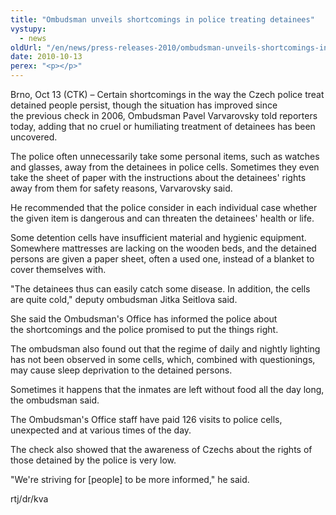 ```yaml
---
title: "Ombudsman unveils shortcomings in police treating detainees"
vystupy:
  - news
oldUrl: "/en/news/press-releases-2010/ombudsman-unveils-shortcomings-in-police-treating-detainees/"
date: 2010-10-13
perex: "<p></p>"
---
```


<!-- imported from the old website -->

<p>Brno, Oct 13 (CTK) &ndash; Certain shortcomings in the way the Czech police treat detained people persist, though the situation has improved since the previous check in 2006, Ombudsman Pavel Varvarovsky told reporters today, adding that no cruel or humiliating treatment of detainees has been uncovered.</p><p>The police often unnecessarily take some personal items, such as watches and glasses, away from the detainees in police cells. Sometimes they even take the sheet of paper with the instructions about the detainees' rights away from them for safety reasons, Varvarovsky said.</p><p>He recommended that the police consider in each individual case whether the given item is dangerous and can threaten the detainees' health or life.</p><p>Some detention cells have insufficient material and hygienic equipment. Somewhere mattresses are lacking on the wooden beds, and the detained persons are given a paper sheet, often a used one, instead of a blanket to cover themselves with.</p><p>&quot;The detainees thus can easily catch some disease. In addition, the cells are quite cold,&quot; deputy ombudsman Jitka Seitlova said.</p><p>She said the Ombudsman's Office has informed the police about the shortcomings and the police promised to put the things right.</p><p>The ombudsman also found out that the regime of daily and nightly lighting has not been observed in some cells, which, combined with questionings, may cause sleep deprivation to the detained persons.</p><p>Sometimes it happens that the inmates are left without food all the day long, the ombudsman said.</p><p>The Ombudsman's Office staff have paid 126 visits to police cells, unexpected and at various times of the day.</p><p>The check also showed that the awareness of Czechs about the rights of those detained by the police is very low.</p><p>&quot;We're striving for [people] to be more informed,&quot; he said.</p><p>rtj/dr/kva</p>
